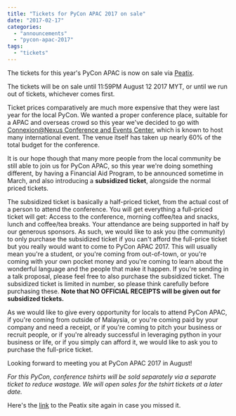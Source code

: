 ```yaml
---
title: "Tickets for PyCon APAC 2017 on sale"
date: "2017-02-17"
categories:
  - "announcements"
  - "pycon-apac-2017"
tags:
  - "tickets"
---
```


The tickets for this year's PyCon APAC is now on sale via [Peatix](http://pycon-apac-2017.peatix.com).

The tickets will be on sale until 11:59PM August 12 2017 MYT, or until we run out of tickets, whichever comes first.

Ticket prices comparatively are much more expensive that they were last year for the local PyCon. We wanted a proper conference place, suitable for a APAC and overseas crowd so this year we've decided to go with [Connexion@Nexus Conference and Events Center](http://www.connexioncec.com/), which is known to host many international event. The venue itself has taken up nearly 60% of the total budget for the conference.

It is our hope though that many more people from the local community be still able to join us for PyCon APAC, so this year we're doing something different, by having a Financial Aid Program, to be announced sometime in March, and also introducing a **subsidized ticket**, alongside the normal priced tickets.

The subsidized ticket is basically a half-priced ticket, from the actual cost of a person to attend the conference. You will get everything a full-priced ticket will get: Access to the conference, morning coffee/tea and snacks, lunch and coffee/tea breaks. Your attendance are being supported in half by our generous sponsors. As such, we would like to ask you (the community) to only purchase the subsidized ticket if you can't afford the full-price ticket but you really would want to come to PyCon APAC 2017. This will usually mean you're a student, or you're coming from out-of-town, or you're coming with your own pocket money and you're coming to learn about the wonderful language and the people that make it happen. If you're sending in a talk proposal, please feel free to also purchase the subsidized ticket. The subsidized ticket is limited in number, so please think carefully before purchasing these. **Note that NO OFFICIAL RECEIPTS will be given out for subsidized tickets.**

As we would like to give every opportunity for locals to attend PyCon APAC, if you're coming from outside of Malaysia, or you're coming paid by your company and need a receipt, or if you're coming to pitch your business or recruit people, or if you're already successful in leveraging python in your business or life, or if you simply can afford it, we would like to ask you to purchase the full-price ticket.

Looking forward to meeting you at PyCon APAC 2017 in August!

_For this PyCon, conference tshirts will be sold separately via a separate ticket to reduce wastage. We will open sales for the tshirt tickets at a later date._

Here's the [link](http://pycon-apac-2017.peatix.com) to the Peatix site again in case you missed it.
